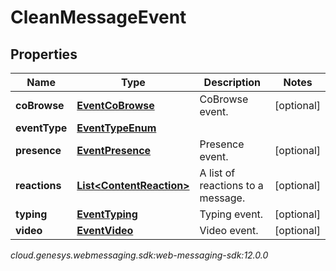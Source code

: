 # CleanMessageEvent


## Properties

| Name | Type | Description | Notes |
| ------------ | ------------- | ------------- | ------------- |
| **coBrowse** | [**EventCoBrowse**](EventCoBrowse) | CoBrowse event. |  [optional] |
| **eventType** | [**EventTypeEnum**](EventTypeEnum) |  |  |
| **presence** | [**EventPresence**](EventPresence) | Presence event. |  [optional] |
| **reactions** | [**List&lt;ContentReaction&gt;**](ContentReaction) | A list of reactions to a message. |  [optional] |
| **typing** | [**EventTyping**](EventTyping) | Typing event. |  [optional] |
| **video** | [**EventVideo**](EventVideo) | Video event. |  [optional] |




_cloud.genesys.webmessaging.sdk:web-messaging-sdk:12.0.0_
